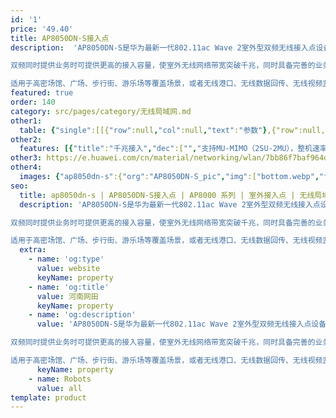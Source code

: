 ```yaml
---
id: '1'
price: '49.40'
title: AP8050DN-S接入点
description:  'AP8050DN-S是华为最新一代802.11ac Wave 2室外型双频无线接入点设备，支持2×2 MU-MIMO和2条空间流，具有卓越的室外覆盖性能及超强的硬件防护，支持2.4GHz和5GHz频率，支持无线网桥，内置蓝牙，兼容IEEE 802.11a/b/g/n/ac标准。

双频同时提供业务时可提供更高的接入容量，使室外无线网络带宽突破千兆，同时具备完善的业务支持能力、高可靠性、高安全性、网络部署简单、自动上线和配置、实时管理和维护等特点，满足室外无线网络部署要求。

适用于高密场馆、广场、步行街、游乐场等覆盖场景，或者无线港口、无线数据回传、无线视频监控、车地回传等桥接场景。'
featured: true
order: 140
category: src/pages/category/无线局域网.md
other1: 
  table: {"single":[[{"row":null,"col":null,"text":"参数"},{"row":null,"col":null,"text":"AP8050DN-S接入点"}],[{"row":null,"col":null,"text":"尺寸（长×宽x高）"},{"row":null,"col":null,"text":"220mm × 220mm × 100mm"}],[{"row":null,"col":null,"text":"电源输入"},{"row":null,"col":null,"text":"PoE供电：满足802.3at以太网供电标准"}],[{"row":null,"col":null,"text":"最大功耗"},{"row":null,"col":null,"text":"18W\n\n说明：实际最大功耗遵照不同国家和地区法规而有所不同。"}],[{"row":null,"col":null,"text":"工作温度"},{"row":null,"col":null,"text":"-40℃～+65℃"}],[{"row":null,"col":null,"text":"天线类型"},{"row":null,"col":null,"text":"内置定向天线"}],[{"row":null,"col":null,"text":"可同时在线的用户数量"},{"row":null,"col":null,"text":"≤ 512"}],[{"row":null,"col":null,"text":"最大发射功率"},{"row":null,"col":null,"text":"2.4G：27dBm（组合功率）\n5G：26dBm（组合功率）\n\n说明：实际发射功率遵照不同国家和地区法规而有所不同。"}],[{"row":null,"col":null,"text":"MIMO:空间流"},{"row":null,"col":null,"text":"2×2:2"}],[{"row":null,"col":null,"text":"无线协议"},{"row":null,"col":null,"text":"802.11a/b/g/n/ac/ac wave2"}],[{"row":null,"col":null,"text":"最高速率"},{"row":null,"col":null,"text":"1.267Gbps"}]]}
other2:
  features: [{"title":"千兆接入","dec":["","支持MU-MIMO（2SU-2MU），整机速率可达1.267Gbps",""]},{"title":"高规格防护","dec":["","内置5KA天馈防雷，简化安装；\n以太网接口6KA/6KV增强防雷设计，IP68防水防尘等级，满足工业级使用要求",""]},{"title":"云管理","dec":["","云管理平台提供对AP设备管理、租户管理、应用管理、license管理、网规网优、设备监控、网络业务配置和增值业务等功能",""]}]
other3: https://e.huawei.com/cn/material/networking/wlan/7bb86f7baf964d6fb56b1ae7167d8e16
other4:
  images: {"ap8050dn-s":{"org":"AP8050DN-S_pic","img":["bottom.webp","front.webp","front_left.webp","front_right.webp","front_top.webp","rear.webp","rear_bottom.webp","right.webp","top.webp"]}}
seo:
  title: ap8050dn-s | AP8050DN-S接入点 | AP8000 系列 | 室外接入点 | 无线局域网 | 企业网络
  description: 'AP8050DN-S是华为最新一代802.11ac Wave 2室外型双频无线接入点设备，支持2×2 MU-MIMO和2条空间流，具有卓越的室外覆盖性能及超强的硬件防护，支持2.4GHz和5GHz频率，支持无线网桥，内置蓝牙，兼容IEEE 802.11a/b/g/n/ac标准。

双频同时提供业务时可提供更高的接入容量，使室外无线网络带宽突破千兆，同时具备完善的业务支持能力、高可靠性、高安全性、网络部署简单、自动上线和配置、实时管理和维护等特点，满足室外无线网络部署要求。

适用于高密场馆、广场、步行街、游乐场等覆盖场景，或者无线港口、无线数据回传、无线视频监控、车地回传等桥接场景。'
  extra:
    - name: 'og:type'
      value: website
      keyName: property
    - name: 'og:title'
      value: 河南网田
      keyName: property
    - name: 'og:description'
      value: 'AP8050DN-S是华为最新一代802.11ac Wave 2室外型双频无线接入点设备，支持2×2 MU-MIMO和2条空间流，具有卓越的室外覆盖性能及超强的硬件防护，支持2.4GHz和5GHz频率，支持无线网桥，内置蓝牙，兼容IEEE 802.11a/b/g/n/ac标准。

双频同时提供业务时可提供更高的接入容量，使室外无线网络带宽突破千兆，同时具备完善的业务支持能力、高可靠性、高安全性、网络部署简单、自动上线和配置、实时管理和维护等特点，满足室外无线网络部署要求。

适用于高密场馆、广场、步行街、游乐场等覆盖场景，或者无线港口、无线数据回传、无线视频监控、车地回传等桥接场景。'
      keyName: property
    - name: Robots
      value: all
template: product
---
```

